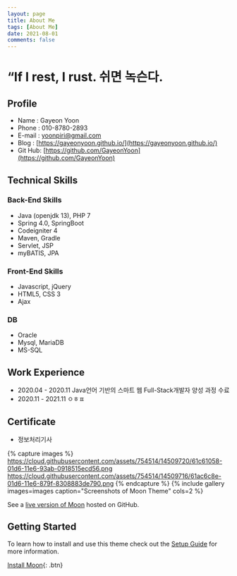 ```yaml
---
layout: page
title: About Me
tags: [About Me]
date: 2021-08-01
comments: false
--- 
```


 # “If I rest, I rust. 쉬면 녹슨다.
 
## Profile
* Name : Gayeon Yoon
* Phone : 010-8780-2893
* E-mail : yoonpiri@gmail.com  
* Blog : [https://gayeonyoon.github.io/](https://gayeonyoon.github.io/)
* Git Hub: [https://github.com/GayeonYoon](https://github.com/GayeonYoon)
 
## Technical Skills
### Back-End Skills
* Java (openjdk 13), PHP 7
* Spring 4.0, SpringBoot
* Codeigniter 4
* Maven, Gradle 
* Servlet, JSP
* myBATIS, JPA

### Front-End Skills
* Javascript, jQuery
* HTML5, CSS 3 
* Ajax
   
### DB
* Oracle
* Mysql, MariaDB
* MS-SQL

## Work Experience
* 2020.04 - 2020.11 Java언어 기반의 스마트 웹 Full-Stack개발자 양성 과정 수료
* 2020.11 - 2021.11 ㅇㅎㅍ


## Certificate
* 정보처리기사 


{% capture images %}
    https://cloud.githubusercontent.com/assets/754514/14509720/61c61058-01d6-11e6-93ab-0918515ecd56.png
    https://cloud.githubusercontent.com/assets/754514/14509716/61ac6c8e-01d6-11e6-879f-8308883de790.png
{% endcapture %}
{% include gallery images=images caption="Screenshots of Moon Theme" cols=2 %}

See a [live version of Moon](http://taylantatli.github.io/Moon) hosted on GitHub.

## Getting Started

To learn how to install and use this theme check out the [Setup Guide](http://taylantatli.me/Moon/moon-theme/) for more information.
      
[Install Moon](https://github.com/TaylanTatli/Moon){: .btn}
